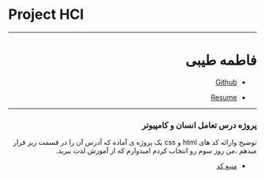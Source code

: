 # Project HCI
---------
<h1 dir=rtl>
فاطمه طیبی
 </h1>
<div dir=rtl>
 
- [Github](https://github.com/parastootayebi/)

- [Resume](https://parastootayebi.github.io/Resume/)

------------------
### پروژه درس تعامل انسان و کامپیوتر

  توضیح وارائه کد های html و css یک پروژه ی آماده که آدرس آن را در قسمت زیر قرار میدهم
  ،من روز سوم رو انتخاب کردم
  امیدوارم که از آموزش لذت ببرید.
  
- [منبع کد](https://github.com/hangindev/10-10)
